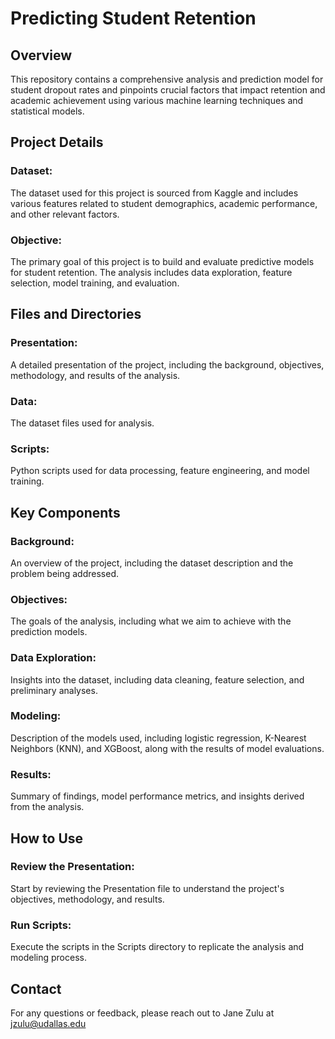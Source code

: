 # Predicting Student Retention
## Overview
This repository contains a comprehensive analysis and prediction model for student dropout rates and pinpoints crucial factors that
impact retention and academic achievement using various machine learning techniques and statistical models.

## Project Details
### Dataset:
The dataset used for this project is sourced from Kaggle and includes various features related to student demographics, academic performance, and other relevant factors.
### Objective: 
The primary goal of this project is to build and evaluate predictive models for student retention. The analysis includes data exploration, feature selection, model training, and evaluation.

## Files and Directories
### Presentation: 
A detailed presentation of the project, including the background, objectives, methodology, and results of the analysis.
### Data: 
The dataset files used for analysis.
### Scripts: 
Python scripts used for data processing, feature engineering, and model training.

## Key Components
### Background: 
An overview of the project, including the dataset description and the problem being addressed.
### Objectives: 
The goals of the analysis, including what we aim to achieve with the prediction models.
### Data Exploration: 
Insights into the dataset, including data cleaning, feature selection, and preliminary analyses.
### Modeling: 
Description of the models used, including logistic regression, K-Nearest Neighbors (KNN), and XGBoost, along with the results of model evaluations.
### Results: 
Summary of findings, model performance metrics, and insights derived from the analysis.

## How to Use
### Review the Presentation: 
Start by reviewing the Presentation file to understand the project's objectives, methodology, and results.

### Run Scripts: 
Execute the scripts in the Scripts directory to replicate the analysis and modeling process.


## Contact
For any questions or feedback, please reach out to Jane Zulu at jzulu@udallas.edu


